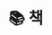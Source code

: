 <script setup>
const books = [
  {
    name: '모래알만 한 진실이라도',
    startedAt: new Date('2020-05'),
    endAt: new Date('2022-06'),
    progressValue: 100
  },
  {
    name: '한 권으로 읽는 컴퓨터 구조와 프로그래밍',
    startedAt: new Date('2020-10'),
    progressValue: 18,
    inProgress: false
  },
  {
    name: '일 잘하는 사람은 단순하게 합니다',
    startedAt: new Date('2020-09'),
    progressValue: 29,
    inProgress: false
  },
  {
    name: '불안의 책',
    startedAt: new Date('2020-11'),
    progressValue: 13
  },
  {
    name: '리얼리티 버블',
    startedAt: new Date('2021-01'),
    progressValue: 8,
    inProgress: false
  },
  {
    name: '쌤 코끼리 그려주세요',
    startedAt: new Date('2020-12'),
    progressValue: 100
  },
  {
    name: '편집자는 편집을 하지 않는다 7',
    startedAt: new Date('2020-12'),
    progressValue: 100
  },
  {
    name: '자기 앞의 생',
    startedAt: new Date('2021-01'),
    progressValue: 100,
  },
  {
    name: '함께자라기',
    startedAt: new Date('2020-07'),
    progressValue: 100,
  },
  {
    name: '눈물을 마시는 새',
    startedAt: new Date('2021-12'),
    endAt: new Date('2021-01'),
    progressValue: 388/400 * 100,
  },
  {
    name: '실격당한 자들을 위한 변론',
    startedAt: new Date('2022-01'),
    progressValue: 100,
  },
  {
    name: '산책과 연애',
    startedAt: new Date('2022-01'),
    progressValue: 100,
  },
  {
    name: '신호와 소음',
    startedAt: new Date('2022-02'),
    progressValue: 180/731 * 100,
    inProgress: false
  },
  {
    name: '멀고도 가까운',
    startedAt: new Date('2022-03'),
    endAt: new Date('2022-04'),
    progressValue: 129/370 * 100,
    inProgress: false
  },
  {
    name: '세상을 바꾸는 행동경제학',
    startedAt: new Date('2022-03'),
    progressValue: 11/100 * 100,
    inProgress: false
  },
  {
    name: '쥐',
    startedAt: new Date('2022-03'),
    progressValue: 100,
  },
  {
    name: '아무튼, 메모',
    startedAt: new Date('2022-03'),
    progressValue: 100,
  },
  {
    name: '거의 모든 것의 역사',
    startedAt: new Date('2022-04'),
    progressValue: 58/537 * 100,
    inProgress: false
  },
  {
    name: '책 읽는 삶',
    startedAt: new Date('2022-04'),
    progressValue: 78,
    inProgress: false
  },
  {
    name: '작별인사',
    startedAt: new Date('2022-05'),
    progressValue: 100,
  },
  {
    name: '게으름에 대한 찬양',
    startedAt: new Date('2022-05'),
    progressValue: 12,
    inProgress: false
  },
  {
    name: '쓰고 싶다 쓰고 싶지 않다',
    startedAt: new Date('2022-05'),
    progressValue: 100,
  },
  {
    name: '오직 두사람',
    startedAt: new Date('2022-06'),
    progressValue: 100,
  },
  {
    name: '읽지 않은 책에 대해 말하는 법',
    startedAt: new Date('2022-06'),
    progressValue: 196 / 237 * 100,
    inProgress: false
  },
  {
    name: '깨끗한 존경',
    startedAt: new Date('2022-06'),
    progressValue: (153 / 243) * 100,
  },
  {
    name: 'H마트에서 울다',
    startedAt: new Date('2022-07'),
    progressValue: 100,
  },
  {
    name: '시드 마이어',
    startedAt: new Date('2022-08'),
    progressValue: 13,
    inProgress: false
  },
  {
    name: '가벼운 책임',
    startedAt: new Date('2022-09'),
    progressValue: 152 / 198 * 100,
    inProgress: false
  },
  {
    name: '누구나 자료구조와 알고리즘',
    startedAt: new Date('2022-09'),
    progressValue: 20
  },
  {
    name: '가벼운 마음',
    startedAt: new Date('2022-10'),
    endAt: new Date('2022-10'),
    progressValue: 193 / 193 * 100
  },
  {
    name: '나의 아름다운 할머니',
    startedAt: new Date('2022-10'),
    progressValue: 86 / 220 * 100,
    inProgress: false
  },
  {
    name: '시선으로부터',
    startedAt: new Date('2022-10'),
    progressValue: 13 / 335 * 100,
    inProgress: false
  },
  {
    name: '재수사1',
    startedAt: new Date('2022-11'),
    endAt: new Date('2022-11'),
    progressValue: 100
  },
  {
    name: '재수사2',
    startedAt: new Date('2022-11'),
    progressValue: 48 / 400 * 100
  }
]

defineExpose({
  books
})
</script>

# 📚 책

<Suspense>
  <section class="reading">
    <BookAndProgress v-for="({ name, startedAt, endAt, progressValue, inProgress }) in books" :key="name" :name="name" :startedAt="startedAt" :endAt="endAt" :progressValue="progressValue" :inProgress="inProgress" />
  </section>
</Suspense>

<style lang="scss" scoped>
.reading {
  display: grid;
  grid-template-columns: repeat(auto-fit, minmax(300px, 1fr));
  gap: 20px;
  row-gap: 30px;
}
</style>